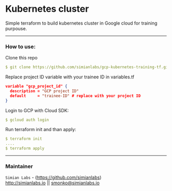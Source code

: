 # Kubernetes cluster
Simple terraform to build kubernetes cluster in Google cloud for training purpouse. 

---
### How to use:
Clone this repo

```yaml
$ git clone https://github.com/simianlabs/gcp-kubernetes-training-tf.git
```

Replace project ID variable with your trainee ID in variables.tf

```json
variable "gcp_project_id" {
  description = "GCP project ID"
  default     = "trainee-ID" # replace with your project ID
}
```

Login to GCP with Cloud SDK:

```yaml
$ gcloud auth login
```

Run terraform init and than apply:

```yaml
$ terraform init
....
$ terraform apply
```
---
### Maintainer
`Simian Labs` - (https://github.com/simianlabs)  
http://simianlabs.io || smonko@simianlabs.io